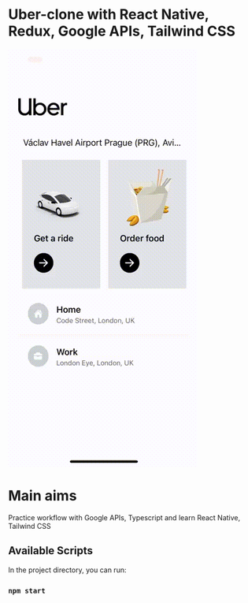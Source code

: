 # Uber-clone with React Native, Redux, Google APIs, Tailwind CSS

![grab-landing-page](https://github.com/DavidMusijenko/Uber-clone/blob/master/demo.gif)

# Main aims

Practice workflow with Google APIs, Typescript and learn React Native, Tailwind CSS

## Available Scripts

In the project directory, you can run:

### `npm start`
